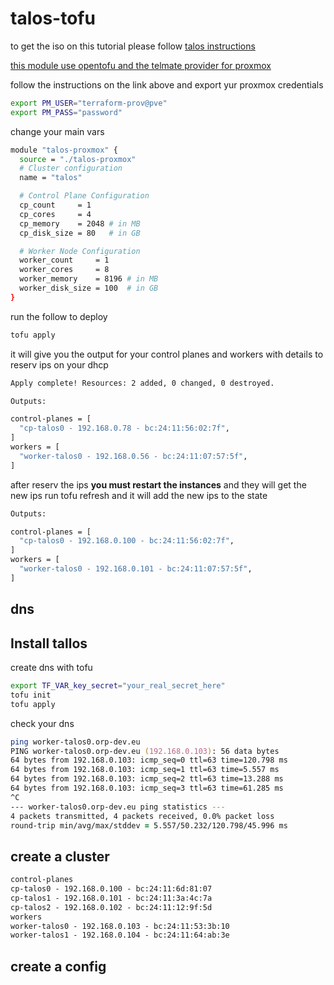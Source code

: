 # talos-tofu

to get the iso on this tutorial please follow [talos instructions](https://www.talos.dev/v1.10/talos-guides/install/virtualized-platforms/proxmox/)

[this module use opentofu and the telmate provider for proxmox](https://search.opentofu.org/provider/telmate/proxmox/latest)

follow the instructions on the link above and export yur proxmox credentials

```bash
export PM_USER="terraform-prov@pve"
export PM_PASS="password"
```

change your main vars

```bash
module "talos-proxmox" {
  source = "./talos-proxmox"
  # Cluster configuration
  name = "talos"

  # Control Plane Configuration
  cp_count     = 1
  cp_cores     = 4
  cp_memory    = 2048 # in MB
  cp_disk_size = 80   # in GB

  # Worker Node Configuration
  worker_count     = 1
  worker_cores     = 8
  worker_memory    = 8196 # in MB
  worker_disk_size = 100  # in GB
}
```

run the follow to deploy

```bash
tofu apply 
```

it will give you the output for your control planes and workers with details to reserv ips on your dhcp

```bash
Apply complete! Resources: 2 added, 0 changed, 0 destroyed.

Outputs:

control-planes = [
  "cp-talos0 - 192.168.0.78 - bc:24:11:56:02:7f",
]
workers = [
  "worker-talos0 - 192.168.0.56 - bc:24:11:07:57:5f",
]
```

after reserv the ips **you must restart the instances** and they will get the new ips
run tofu refresh and it will add the new ips to the state

```bash
Outputs:

control-planes = [
  "cp-talos0 - 192.168.0.100 - bc:24:11:56:02:7f",
]
workers = [
  "worker-talos0 - 192.168.0.101 - bc:24:11:07:57:5f",
]
```

## dns

## Install tallos

create dns with tofu

```bash
export TF_VAR_key_secret="your_real_secret_here"
tofu init 
tofu apply
```

check your dns

```zsh
ping worker-talos0.orp-dev.eu                                                                                                                                                                                                                                   ✔  13:51:58  
PING worker-talos0.orp-dev.eu (192.168.0.103): 56 data bytes
64 bytes from 192.168.0.103: icmp_seq=0 ttl=63 time=120.798 ms
64 bytes from 192.168.0.103: icmp_seq=1 ttl=63 time=5.557 ms
64 bytes from 192.168.0.103: icmp_seq=2 ttl=63 time=13.288 ms
64 bytes from 192.168.0.103: icmp_seq=3 ttl=63 time=61.285 ms
^C
--- worker-talos0.orp-dev.eu ping statistics ---
4 packets transmitted, 4 packets received, 0.0% packet loss
round-trip min/avg/max/stddev = 5.557/50.232/120.798/45.996 ms
```

## create a cluster  

```txt
control-planes
cp-talos0 - 192.168.0.100 - bc:24:11:6d:81:07
cp-talos1 - 192.168.0.101 - bc:24:11:3a:4c:7a
cp-talos2 - 192.168.0.102 - bc:24:11:12:9f:5d
workers
worker-talos0 - 192.168.0.103 - bc:24:11:53:3b:10
worker-talos1 - 192.168.0.104 - bc:24:11:64:ab:3e
```

## create a config

